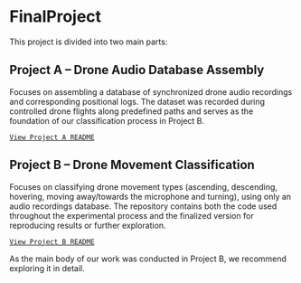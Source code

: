 # FinalProject

This project is divided into two main parts:

## Project A – Drone Audio Database Assembly
Focuses on assembling a database of synchronized drone audio recordings and corresponding positional logs.
The dataset was recorded during controlled drone flights along predefined paths and serves as the foundation of our classification process in Project B.

[`View Project A README`](ProjectA/README.md)

## Project B – Drone Movement Classification
Focuses on classifying drone movement types (ascending, descending, hovering, moving away/towards the microphone and turning), using only an audio recordings database.
The repository contains both the code used throughout the experimental process and the finalized version for reproducing results or further exploration.

[`View Project B README`](ProjectB/README.md)

As the main body of our work was conducted in Project B, we recommend exploring it in detail.
